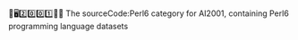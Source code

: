 🧠️🖥️2️⃣️0️⃣️0️⃣️1️⃣️💾️📜️ The sourceCode:Perl6 category for AI2001, containing Perl6 programming language datasets
